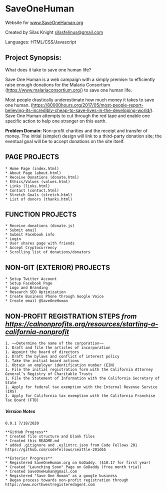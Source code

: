 # SaveOneHuman

Website for www.SaveOneHuman.org

Created by Silas Knight
silasfelinus@gmail.com

Languages: HTML/CSS/Javascript

## Project Synopsis:

What does it take to save one human life?

Save One Human is a web campaign with a simply premise: to efficiently raise enough donations for the Malaria Consortium (https://www.malariaconsortium.org/) to save one human life.

Most people drastically underestimate how much money it takes to save one human. (https://80000hours.org/2017/05/most-people-report-believing-its-incredibly-cheap-to-save-lives-in-the-developing-world/). Save One Human attempts to cut through the red tape and enable one specific action to help one stranger on this earth.

**Problem Domain:** 
    Non-profit charities and the receipt and transfer of money. The initial (simpler) design will link to a third-party donation site; the eventual goal will be to accept  donations on the site itself.



## PAGE PROJECTS
    * Home Page (index.html)
    * About Page (about.html)
    * Receive Donations (donate.html)
    * Ethics/Values (values.html)
    * Links (links.html)
    * Contact (contact.html)
    * Stretch Goals (stretch.html)
    * List of donors (thanks.html)


## FUNCTION PROJECTS
    * Receive donations (donate.js)
    * Submit email
    * Submit Facebook info
    * Login
    * User shares page with friends
    * Accept Cryptocurrency
    * Scrolling list of donations/donators

## NON-GIT (EXTERIOR) PROJECTS
    * Setup Twitter Account
    * Setup Facebook Page
    * Logo and Branding
    * Research SEO Optimization
    * Create Business Phone through Google Voice
    * Create email @SaveOneHuman

## NON-PROFIT REGISTRATION STEPS *from https://calnonprofits.org/resources/starting-a-california-nonprofit*
    1. ~~Determine the name of the corporation~~
    1. Draft and file the articles of incorporation
    1. Appoint the board of directors
    1. Draft the bylaws and conflict of interest policy
    1. Take the initial board actions
    1. Obtain an employer identification number (EIN)
    1. File the initial registration form with the California Attorney General’s Registry of Charitable Trusts
    1. File the Statement of Information with the California Secretary of State
    1. Apply for federal tax exemption with the Internal Revenue Service (IRS)
    1. Apply for California tax exemption with the California Franchise Tax Board (FTB)



##### _**Version Notes**_
    0.0.1 7/18/2020

    **GitHub Progress** 
    * Created file structure and blank files
    * Created this README.md
    * added .gitignore and .eslintrc.json from Code Fellows 201 https://github.com/codefellows/seattle-201d65

    **Exterior Progress** 
    * Registered SaveOneHuman.org on GoDaddy. ($10.17 for first year)
    * Created "Launching Soon" Page on GoDaddy (free month trial)
    * Created SaveOneHuman@gmail.com
    * Registered "Save One Human" as a google business
    * Began process towards non-profit registration through https://www.northwestregisteredagent.com

